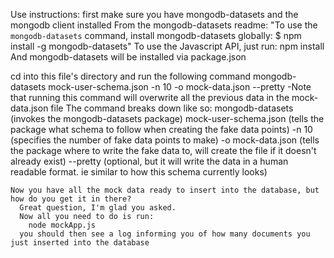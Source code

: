 Use instructions: 
  first make sure you have mongodb-datasets and the mongodb client installed
    From the mongodb-datasets readme: 
    "To use the `mongodb-datasets` command, install mongodb-datasets globally:
    $ npm install -g mongodb-datasets"
    To use the Javascript API, just run:
      npm install
    And mongodb-datasets will be installed via package.json
      
  cd into this file's directory and run the following command
    mongodb-datasets mock-user-schema.json -n 10 -o mock-data.json --pretty
      -Note that running this command will overwrite all the previous data in the mock-data.json file
    The command breaks down like so:
      mongodb-datasets 
        (invokes the mongodb-datasets package)
      mock-user-schema.json 
        (tells the package what schema to follow when creating the fake data points)
      -n 10 
        (specifies the number of fake data points to make)
      -o mock-data.json 
        (tells the package where to write the fake data to, will create the file if it doesn't already exist)
      --pretty 
        (optional, but it will write the data in a human readable format. ie similar to how this schema currently looks)

    Now you have all the mock data ready to insert into the database, but how do you get it in there?
      Great question, I'm glad you asked.
      Now all you need to do is run:
        node mockApp.js
      you should then see a log informing you of how many documents you just inserted into the database
